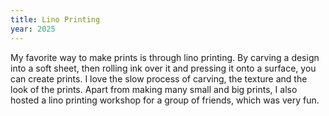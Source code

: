 ```yaml
---
title: Lino Printing
year: 2025
---
```

My favorite way to make prints is through lino printing. By carving a design into a soft sheet, then rolling ink over it and pressing it onto a surface, you can create prints. I love the slow process of carving, the texture and the look of the prints. 
<Images images="cover.jpg,blackbird.jpg" height="500px" width="500px" lgColumns="2">
Apart from making many small and big prints, I also hosted a lino printing workshop for a group of friends, which was very fun. 
